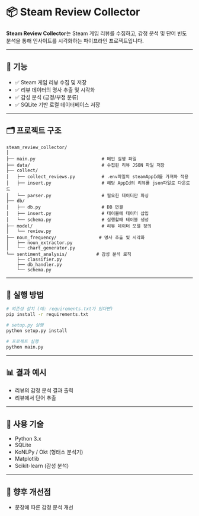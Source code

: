 # 📦 Steam Review Collector

**Steam Review Collector**는 Steam 게임 리뷰를 수집하고, 감정 분석 및 단어 빈도 분석을 통해 인사이트를 시각화하는 파이프라인 프로젝트입니다.

---

## 🔧 기능

- ✅ Steam 게임 리뷰 수집 및 저장
- ✅ 리뷰 데이터의 명사 추출 및 시각화
- ✅ 감성 분석 (긍정/부정 분류)
- ✅ SQLite 기반 로컬 데이터베이스 저장

---

## 🗂️ 프로젝트 구조

```
steam_review_collector/
│
├── main.py                         # 메인 실행 파일
├── data/                           # 수집된 리뷰 JSON 파일 저장
├── collect/
│   ├── collect_reviews.py          # .env파일의 steamAppId를 가져와 적용
│   ├── insert.py                   # 해당 AppId의 리뷰를 json파일로 다운로드
│   └── parser.py                   # 필요한 데이터만 파싱
├── db/                             
│   ├── db.py                       # DB 연결
│   ├── insert.py                   # 테이블에 데이터 삽입
│   └── schema.py                   # 실행할때 테이블 생성
├── model/                          # 리뷰 데이터 모델 정의
│   └── review.py
├── noun_frequency/                # 명사 추출 및 시각화
│   ├── noun_extractor.py
│   └── chart_generator.py
└── sentiment_analysis/           # 감성 분석 로직
    ├── classifier.py
    ├── db_handler.py
    └── schema.py
```

---

## 🚀 실행 방법

```bash
# 의존성 설치 (예: requirements.txt가 있다면)
pip install -r requirements.txt

# setup.py 실행
python setup.py install

# 프로젝트 실행
python main.py
```

---

## 📊 결과 예시

- 리뷰의 감정 분석 결과 출력
- 리뷰에서 단어 추출

---

## 📌 사용 기술

- Python 3.x
- SQLite
- KoNLPy / Okt (형태소 분석기)
- Matplotlib
- Scikit-learn (감성 분석)

---

## 📁 향후 개선점

- 문장에 따른 감정 분석 개선

